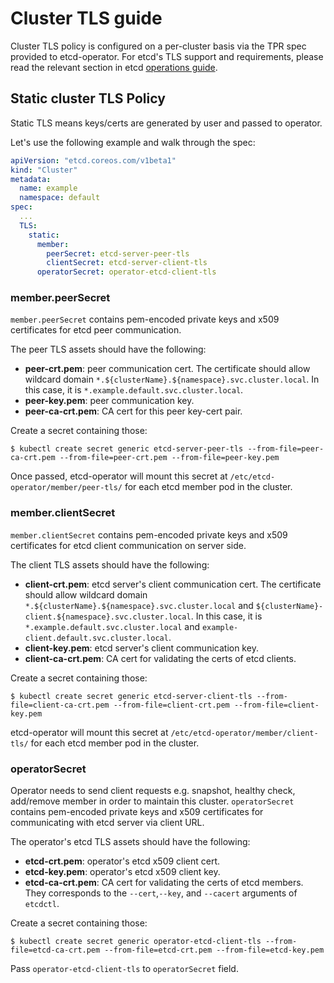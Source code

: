 # Cluster TLS guide

Cluster TLS policy is configured on a per-cluster basis via the TPR spec provided to etcd-operator.
For etcd's TLS support and requirements, please read the relevant section in etcd [operations guide](https://coreos.com/etcd/docs/latest/op-guide/security.html).


## Static cluster TLS Policy

Static TLS means keys/certs are generated by user and passed to operator.

Let's use the following example and walk through the spec:

```yaml
apiVersion: "etcd.coreos.com/v1beta1"
kind: "Cluster"
metadata:
  name: example
  namespace: default
spec:
  ...
  TLS:
    static:
      member:
        peerSecret: etcd-server-peer-tls
        clientSecret: etcd-server-client-tls
      operatorSecret: operator-etcd-client-tls
```

### member.peerSecret

`member.peerSecret` contains pem-encoded private keys and x509 certificates for etcd peer communication.

The peer TLS assets should have the following:
- **peer-crt.pem**: peer communication cert.
  The certificate should allow wildcard domain `*.${clusterName}.${namespace}.svc.cluster.local`.
  In this case, it is `*.example.default.svc.cluster.local`.
- **peer-key.pem**: peer communication key.
- **peer-ca-crt.pem**: CA cert for this peer key-cert pair.

Create a secret containing those:
```
$ kubectl create secret generic etcd-server-peer-tls --from-file=peer-ca-crt.pem --from-file=peer-crt.pem --from-file=peer-key.pem
```

Once passed, etcd-operator will mount this secret at `/etc/etcd-operator/member/peer-tls/` for each etcd member pod in the cluster.


### member.clientSecret

`member.clientSecret` contains pem-encoded private keys and x509 certificates for etcd client communication on server side.

The client TLS assets should have the following:
- **client-crt.pem**: etcd server's client communication cert.
  The certificate should allow wildcard domain `*.${clusterName}.${namespace}.svc.cluster.local` and `${clusterName}-client.${namespace}.svc.cluster.local`.
  In this case, it is `*.example.default.svc.cluster.local` and `example-client.default.svc.cluster.local`.
- **client-key.pem**: etcd server's client communication key.
- **client-ca-crt.pem**: CA cert for validating the certs of etcd clients.

Create a secret containing those:
```
$ kubectl create secret generic etcd-server-client-tls --from-file=client-ca-crt.pem --from-file=client-crt.pem --from-file=client-key.pem
```

etcd-operator will mount this secret at `/etc/etcd-operator/member/client-tls/` for each etcd member pod in the cluster.


### operatorSecret

Operator needs to send client requests e.g. snapshot, healthy check, add/remove member in order to maintain this cluster.
`operatorSecret` contains pem-encoded private keys and x509 certificates for communicating with etcd server via client URL.

The operator's etcd TLS assets should have the following:
- **etcd-crt.pem**: operator's etcd x509 client cert.
- **etcd-key.pem**: operator's etcd x509 client key.
- **etcd-ca-crt.pem**: CA cert for validating the certs of etcd members.
They corresponds to the `--cert`,`--key`, and `--cacert` arguments of `etcdctl`.

Create a secret containing those:
```
$ kubectl create secret generic operator-etcd-client-tls --from-file=etcd-ca-crt.pem --from-file=etcd-crt.pem --from-file=etcd-key.pem
```

Pass `operator-etcd-client-tls` to `operatorSecret` field.
